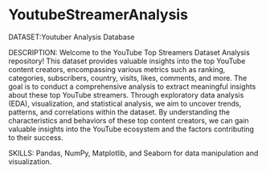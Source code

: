 # YoutubeStreamerAnalysis
DATASET:Youtuber Analysis Database


DESCRIPTION:  Welcome to the YouTube Top Streamers Dataset Analysis repository! This dataset provides valuable insights into the top YouTube content creators, encompassing various metrics such as ranking, categories, subscribers, country, visits, likes, comments, and more. The goal is to conduct a comprehensive analysis to extract meaningful insights about these top YouTube streamers. Through exploratory data analysis (EDA), visualization, and statistical analysis, we aim to uncover trends, patterns, and correlations within the dataset. By understanding the characteristics and behaviors of these top content creators, we can gain valuable insights into the YouTube ecosystem and the factors contributing to their success.

SKILLS:  Pandas, NumPy, Matplotlib, and Seaborn for data manipulation and visualization.


